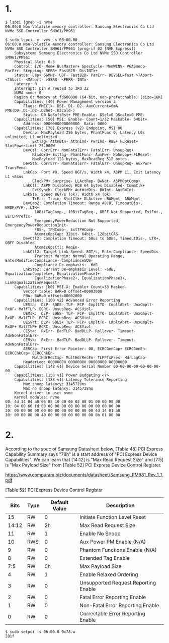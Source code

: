 # 1. 
```
$ lspci |grep -i nvme
06:00.0 Non-Volatile memory controller: Samsung Electronics Co Ltd NVMe SSD Controller SM961/PM961

$ sudo lspci -x -vvv -s 06:00.00
06:00.0 Non-Volatile memory controller: Samsung Electronics Co Ltd NVMe SSD Controller SM961/PM961 (prog-if 02 [NVM Express])
	Subsystem: Samsung Electronics Co Ltd NVMe SSD Controller SM961/PM961
	Physical Slot: 0-5
	Control: I/O- Mem+ BusMaster+ SpecCycle- MemWINV- VGASnoop- ParErr- Stepping- SERR+ FastB2B- DisINTx+
	Status: Cap+ 66MHz- UDF- FastB2B- ParErr- DEVSEL=fast >TAbort- <TAbort- <MAbort- >SERR- <PERR- INTx-
	Latency: 0
	Interrupt: pin A routed to IRQ 22
	NUMA node: 0
	Region 0: Memory at fd600000 (64-bit, non-prefetchable) [size=16K]
	Capabilities: [40] Power Management version 3
		Flags: PMEClk- DSI- D1- D2- AuxCurrent=0mA PME(D0-,D1-,D2-,D3hot-,D3cold-)
		Status: D0 NoSoftRst+ PME-Enable- DSel=0 DScale=0 PME-
	Capabilities: [50] MSI: Enable- Count=1/32 Maskable- 64bit+
		Address: 0000000000000000  Data: 0000
	Capabilities: [70] Express (v2) Endpoint, MSI 00
		DevCap:	MaxPayload 256 bytes, PhantFunc 0, Latency L0s unlimited, L1 unlimited
			ExtTag- AttnBtn- AttnInd- PwrInd- RBE+ FLReset+ SlotPowerLimit 25.000W
		DevCtl:	CorrErr+ NonFatalErr+ FatalErr+ UnsupReq+
			RlxdOrd+ ExtTag- PhantFunc- AuxPwr- NoSnoop+ FLReset-
			MaxPayload 128 bytes, MaxReadReq 512 bytes
		DevSta:	CorrErr- NonFatalErr- FatalErr- UnsupReq- AuxPwr+ TransPend-
		LnkCap:	Port #0, Speed 8GT/s, Width x4, ASPM L1, Exit Latency L1 <64us
			ClockPM+ Surprise- LLActRep- BwNot- ASPMOptComp+
		LnkCtl:	ASPM Disabled; RCB 64 bytes Disabled- CommClk+
			ExtSynch- ClockPM+ AutWidDis- BWInt- AutBWInt-
		LnkSta:	Speed 8GT/s (ok), Width x4 (ok)
			TrErr- Train- SlotClk+ DLActive- BWMgmt- ABWMgmt-
		DevCap2: Completion Timeout: Range ABCD, TimeoutDis+, NROPrPrP-, LTR+
			 10BitTagComp-, 10BitTagReq-, OBFF Not Supported, ExtFmt-, EETLPPrefix-
			 EmergencyPowerReduction Not Supported, EmergencyPowerReductionInit-
			 FRS-, TPHComp-, ExtTPHComp-
			 AtomicOpsCap: 32bit- 64bit- 128bitCAS-
		DevCtl2: Completion Timeout: 50us to 50ms, TimeoutDis-, LTR+, OBFF Disabled
			 AtomicOpsCtl: ReqEn-
		LnkCtl2: Target Link Speed: 8GT/s, EnterCompliance- SpeedDis-
			 Transmit Margin: Normal Operating Range, EnterModifiedCompliance- ComplianceSOS-
			 Compliance De-emphasis: -6dB
		LnkSta2: Current De-emphasis Level: -6dB, EqualizationComplete+, EqualizationPhase1+
			 EqualizationPhase2+, EqualizationPhase3+, LinkEqualizationRequest-
	Capabilities: [b0] MSI-X: Enable+ Count=33 Masked-
		Vector table: BAR=0 offset=00003000
		PBA: BAR=0 offset=00002000
	Capabilities: [100 v2] Advanced Error Reporting
		UESta:	DLP- SDES- TLP- FCP- CmpltTO- CmpltAbrt- UnxCmplt- RxOF- MalfTLP- ECRC- UnsupReq- ACSViol-
		UEMsk:	DLP- SDES- TLP- FCP- CmpltTO- CmpltAbrt- UnxCmplt- RxOF- MalfTLP- ECRC- UnsupReq- ACSViol-
		UESvrt:	DLP+ SDES+ TLP- FCP+ CmpltTO- CmpltAbrt- UnxCmplt- RxOF+ MalfTLP+ ECRC- UnsupReq- ACSViol-
		CESta:	RxErr- BadTLP- BadDLLP- Rollover- Timeout- AdvNonFatalErr-
		CEMsk:	RxErr- BadTLP- BadDLLP- Rollover- Timeout- AdvNonFatalErr+
		AERCap:	First Error Pointer: 00, ECRCGenCap+ ECRCGenEn- ECRCChkCap+ ECRCChkEn-
			MultHdrRecCap- MultHdrRecEn- TLPPfxPres- HdrLogCap-
		HeaderLog: 00000000 00000000 00000000 00000000
	Capabilities: [148 v1] Device Serial Number 00-00-00-00-00-00-00-00
	Capabilities: [158 v1] Power Budgeting <?>
	Capabilities: [188 v1] Latency Tolerance Reporting
		Max snoop latency: 3145728ns
		Max no snoop latency: 3145728ns
	Kernel driver in use: nvme
	Kernel modules: nvme
00: 4d 14 04 a8 06 05 10 00 00 02 08 01 00 00 00 00
10: 04 00 60 fd 00 00 00 00 00 00 00 00 00 00 00 00
20: 00 00 00 00 00 00 00 00 00 00 00 00 4d 14 01 a8
30: 00 00 00 00 40 00 00 00 00 00 00 00 0b 01 00 00
```

# 2. 
According to the spec of Samsung Datasheet below, [Table 48] PCI Express Capability Summary says "78h" is a start address of "PCI Express Device Capabilities". 
We can learn that [14:12] is "Max Read Request Size" and [7:5] is "Max Payload Size" from [Table 52] PCI Express Device Control Register.

https://www.compuram.biz/documents/datasheet/Samsung_PM981_Rev_1_1.pdf

[Table 52] PCI Express Device Control Register



|Bits|Type|Default Value|Description|
| --- | --- | --- | --- |
|15|RW|0|Initiate Function Level Reset|
|14:12|RW|2h|Max Read Request Size|
|11|RW|1|Enable No Snoop|
|10|RWS|0|Aux Power PM Enable (N/A)|
|9|RW|0|Phantom Functions Enable (N/A)|
|8|RW|0|Extended Tag Enable|
|7:5|RW|0h|Max Payload Size|
|4|RW|1|Enable Relaxed Ordering|
|3|RW|0|Unsupported Request Reporting Enable|
|2|RW|0|Fatal Error Reporting Enable|
|1|RW|0|Non-Fatal Error Reporting Enable|
|0|RW|0|Correctable Error Reporting Enable|

```
$ sudo setpci -s 06:00.0 0x78.w
281f



```



